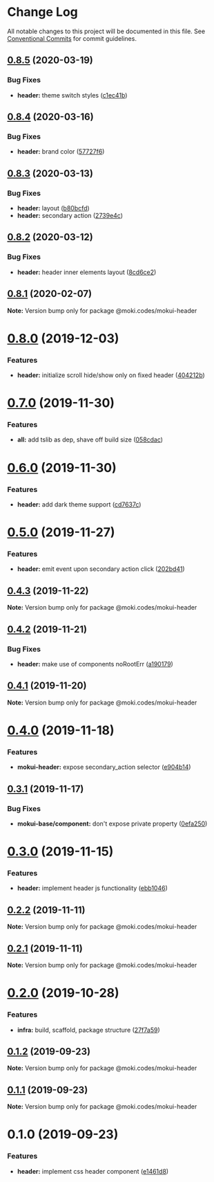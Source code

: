 # Change Log

All notable changes to this project will be documented in this file.
See [Conventional Commits](https://conventionalcommits.org) for commit guidelines.

## [0.8.5](https://github.com/moki/mokui/compare/@moki.codes/mokui-header@0.8.4...@moki.codes/mokui-header@0.8.5) (2020-03-19)


### Bug Fixes

* **header:** theme switch styles ([c1ec41b](https://github.com/moki/mokui/commit/c1ec41b739d9967cc8dd4c9f7d62386e4a5cf3b0))





## [0.8.4](https://github.com/moki/mokui/compare/@moki.codes/mokui-header@0.8.3...@moki.codes/mokui-header@0.8.4) (2020-03-16)


### Bug Fixes

* **header:** brand color ([57727f6](https://github.com/moki/mokui/commit/57727f6cf6109ff461998e8e3f31be88887c7fb0))





## [0.8.3](https://github.com/moki/mokui/compare/@moki.codes/mokui-header@0.8.2...@moki.codes/mokui-header@0.8.3) (2020-03-13)


### Bug Fixes

* **header:** layout ([b80bcfd](https://github.com/moki/mokui/commit/b80bcfd9365889130a1bd6318ddf2d8f39c4aa39))
* **header:** secondary action ([2739e4c](https://github.com/moki/mokui/commit/2739e4c72891dabbfcdf1f9a42204e2bf4a3cb61))





## [0.8.2](https://github.com/moki/mokui/compare/@moki.codes/mokui-header@0.8.1...@moki.codes/mokui-header@0.8.2) (2020-03-12)


### Bug Fixes

* **header:** header inner elements layout ([8cd6ce2](https://github.com/moki/mokui/commit/8cd6ce2f9dffad7395e4e990f0631d395b237677))





## [0.8.1](https://github.com/moki/mokui/compare/@moki.codes/mokui-header@0.8.0...@moki.codes/mokui-header@0.8.1) (2020-02-07)

**Note:** Version bump only for package @moki.codes/mokui-header





# [0.8.0](https://github.com/moki/mokui/compare/@moki.codes/mokui-header@0.7.0...@moki.codes/mokui-header@0.8.0) (2019-12-03)


### Features

* **header:** initialize scroll hide/show only on fixed header ([404212b](https://github.com/moki/mokui/commit/404212b77ce46a98587592d8c99845ad975373ac))





# [0.7.0](https://github.com/moki/mokui/compare/@moki.codes/mokui-header@0.6.0...@moki.codes/mokui-header@0.7.0) (2019-11-30)


### Features

* **all:** add tslib as dep, shave off build size ([058cdac](https://github.com/moki/mokui/commit/058cdac5f625b4ac346a28b6c12e0a3998599f0f))





# [0.6.0](https://github.com/moki/mokui/compare/@moki.codes/mokui-header@0.5.0...@moki.codes/mokui-header@0.6.0) (2019-11-30)


### Features

* **header:** add dark theme support ([cd7637c](https://github.com/moki/mokui/commit/cd7637c3524e5effbee7440c10054c2656fb032f))





# [0.5.0](https://github.com/moki/mokui/compare/@moki.codes/mokui-header@0.4.3...@moki.codes/mokui-header@0.5.0) (2019-11-27)


### Features

* **header:** emit event upon secondary action click ([202bd41](https://github.com/moki/mokui/commit/202bd41c58ce506bbdb67ec64100c4dfe42f6e14))





## [0.4.3](https://github.com/moki/mokui/compare/@moki.codes/mokui-header@0.4.2...@moki.codes/mokui-header@0.4.3) (2019-11-22)

**Note:** Version bump only for package @moki.codes/mokui-header





## [0.4.2](https://github.com/moki/mokui/compare/@moki.codes/mokui-header@0.4.1...@moki.codes/mokui-header@0.4.2) (2019-11-21)


### Bug Fixes

* **header:** make use of components noRootErr ([a190179](https://github.com/moki/mokui/commit/a190179c3063cc3fdb09b780f936eb88f99328ab))





## [0.4.1](https://github.com/moki/mokui/compare/@moki.codes/mokui-header@0.4.0...@moki.codes/mokui-header@0.4.1) (2019-11-20)

**Note:** Version bump only for package @moki.codes/mokui-header





# [0.4.0](https://github.com/moki/mokui/compare/@moki.codes/mokui-header@0.3.1...@moki.codes/mokui-header@0.4.0) (2019-11-18)


### Features

* **mokui-header:** expose secondary_action selector ([e904b14](https://github.com/moki/mokui/commit/e904b14bd1c83592799e74562308b7a36fd44eeb))





## [0.3.1](https://github.com/moki/mokui/compare/@moki.codes/mokui-header@0.3.0...@moki.codes/mokui-header@0.3.1) (2019-11-17)


### Bug Fixes

* **mokui-base/component:** don't expose private property ([0efa250](https://github.com/moki/mokui/commit/0efa250355de8013fad45fc57ba052b9ca567845))





# [0.3.0](https://github.com/moki/mokui/compare/@moki.codes/mokui-header@0.2.2...@moki.codes/mokui-header@0.3.0) (2019-11-15)


### Features

* **header:** implement header js functionality ([ebb1046](https://github.com/moki/mokui/commit/ebb1046))





## [0.2.2](https://github.com/moki/mokui/compare/@moki.codes/mokui-header@0.2.1...@moki.codes/mokui-header@0.2.2) (2019-11-11)

**Note:** Version bump only for package @moki.codes/mokui-header





## [0.2.1](https://github.com/moki/mokui/compare/@moki.codes/mokui-header@0.2.0...@moki.codes/mokui-header@0.2.1) (2019-11-11)

**Note:** Version bump only for package @moki.codes/mokui-header





# [0.2.0](https://github.com/moki/mokui/compare/@moki.codes/mokui-header@0.1.2...@moki.codes/mokui-header@0.2.0) (2019-10-28)


### Features

* **infra:** build, scaffold, package structure ([27f7a59](https://github.com/moki/mokui/commit/27f7a59))





## [0.1.2](https://github.com/moki/mokui/compare/@moki.codes/mokui-header@0.1.1...@moki.codes/mokui-header@0.1.2) (2019-09-23)

**Note:** Version bump only for package @moki.codes/mokui-header





## [0.1.1](https://github.com/moki/mokui/compare/@moki.codes/mokui-header@0.1.0...@moki.codes/mokui-header@0.1.1) (2019-09-23)

**Note:** Version bump only for package @moki.codes/mokui-header





# 0.1.0 (2019-09-23)


### Features

* **header:** implement css header component ([e1461d8](https://github.com/moki/mokui/commit/e1461d8))
